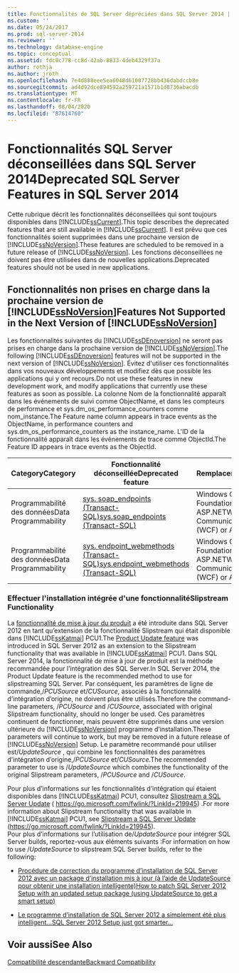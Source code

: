 ```yaml
---
title: Fonctionnalités de SQL Server dépréciées dans SQL Server 2014 | Microsoft Docs
ms.custom: ''
ms.date: 05/24/2017
ms.prod: sql-server-2014
ms.reviewer: ''
ms.technology: database-engine
ms.topic: conceptual
ms.assetid: fdc0c778-cc8d-42ab-8833-4deb4329f37a
author: rothja
ms.author: jroth
ms.openlocfilehash: 7e4d888eee5ea6048d61007728bb436dabdccb8e
ms.sourcegitcommit: ad4d92dce894592a259721a1571b1d8736abacdb
ms.translationtype: MT
ms.contentlocale: fr-FR
ms.lasthandoff: 08/04/2020
ms.locfileid: "87614760"
---
```

# <a name="deprecated-sql-server-features-in-sql-server-2014"></a><span data-ttu-id="b8d04-102">Fonctionnalités SQL Server déconseillées dans SQL Server 2014</span><span class="sxs-lookup"><span data-stu-id="b8d04-102">Deprecated SQL Server Features in SQL Server 2014</span></span>
  <span data-ttu-id="b8d04-103">Cette rubrique décrit les fonctionnalités déconseillées qui sont toujours disponibles dans [!INCLUDE[ssCurrent](../includes/sscurrent-md.md)].</span><span class="sxs-lookup"><span data-stu-id="b8d04-103">This topic describes the deprecated features that are still available in [!INCLUDE[ssCurrent](../includes/sscurrent-md.md)].</span></span> <span data-ttu-id="b8d04-104">Il est prévu que ces fonctionnalités soient supprimées dans une prochaine version de [!INCLUDE[ssNoVersion](../includes/ssnoversion-md.md)].</span><span class="sxs-lookup"><span data-stu-id="b8d04-104">These features are scheduled to be removed in a future release of [!INCLUDE[ssNoVersion](../includes/ssnoversion-md.md)].</span></span> <span data-ttu-id="b8d04-105">Les fonctions déconseillées ne doivent pas être utilisées dans de nouvelles applications.</span><span class="sxs-lookup"><span data-stu-id="b8d04-105">Deprecated features should not be used in new applications.</span></span>  
  
## <a name="features-not-supported-in-the-next-version-of-ssnoversion"></a><span data-ttu-id="b8d04-106">Fonctionnalités non prises en charge dans la prochaine version de [!INCLUDE[ssNoVersion](../includes/ssnoversion-md.md)]</span><span class="sxs-lookup"><span data-stu-id="b8d04-106">Features Not Supported in the Next Version of [!INCLUDE[ssNoVersion](../includes/ssnoversion-md.md)]</span></span>  
 <span data-ttu-id="b8d04-107">Les fonctionnalités suivantes du [!INCLUDE[ssDEnoversion](../includes/ssdenoversion-md.md)] ne seront pas prises en charge dans la prochaine version de [!INCLUDE[ssNoVersion](../includes/ssnoversion-md.md)].</span><span class="sxs-lookup"><span data-stu-id="b8d04-107">The following [!INCLUDE[ssDEnoversion](../includes/ssdenoversion-md.md)] features will not be supported in the next version of [!INCLUDE[ssNoVersion](../includes/ssnoversion-md.md)].</span></span> <span data-ttu-id="b8d04-108">Évitez d'utiliser ces fonctionnalités dans vos nouveaux développements et modifiez dès que possible les applications qui y ont recours.</span><span class="sxs-lookup"><span data-stu-id="b8d04-108">Do not use these features in new development work, and modify applications that currently use these features as soon as possible.</span></span> <span data-ttu-id="b8d04-109">La colonne Nom de la fonctionnalité apparaît dans les événements de suivi comme ObjectName, et dans les compteurs de performance et sys.dm_os_performance_counters comme nom_instance.</span><span class="sxs-lookup"><span data-stu-id="b8d04-109">The Feature name column appears in trace events as the ObjectName, in performance counters and sys.dm_os_performance_counters as the instance_name.</span></span> <span data-ttu-id="b8d04-110">L'ID de la fonctionnalité apparaît dans les événements de trace comme ObjectId.</span><span class="sxs-lookup"><span data-stu-id="b8d04-110">The Feature ID appears in trace events as the ObjectId.</span></span>  
  
|<span data-ttu-id="b8d04-111">Category</span><span class="sxs-lookup"><span data-stu-id="b8d04-111">Category</span></span>|<span data-ttu-id="b8d04-112">Fonctionnalité déconseillée</span><span class="sxs-lookup"><span data-stu-id="b8d04-112">Deprecated feature</span></span>|<span data-ttu-id="b8d04-113">Remplacement</span><span class="sxs-lookup"><span data-stu-id="b8d04-113">Replacement</span></span>|<span data-ttu-id="b8d04-114">Nom de la fonctionnalité</span><span class="sxs-lookup"><span data-stu-id="b8d04-114">Feature name</span></span>|<span data-ttu-id="b8d04-115">ID de la fonctionnalité</span><span class="sxs-lookup"><span data-stu-id="b8d04-115">Feature ID</span></span>|  
|--------------|------------------------|-----------------|------------------|----------------|  
|<span data-ttu-id="b8d04-116">Programmabilité des données</span><span class="sxs-lookup"><span data-stu-id="b8d04-116">Data Programmability</span></span>|[<span data-ttu-id="b8d04-117">sys. soap_endpoints &#40;Transact-SQL&#41;</span><span class="sxs-lookup"><span data-stu-id="b8d04-117">sys.soap_endpoints &#40;Transact-SQL&#41;</span></span>](/sql/relational-databases/system-catalog-views/sys-soap-endpoints-transact-sql)|<span data-ttu-id="b8d04-118">Windows Communications Foundation (WCF) ou ASP.NET</span><span class="sxs-lookup"><span data-stu-id="b8d04-118">Windows Communications Foundation (WCF) or ASP.NET</span></span>|<span data-ttu-id="b8d04-119">Services Web XML natifs</span><span class="sxs-lookup"><span data-stu-id="b8d04-119">Native XML Web Services</span></span>|<span data-ttu-id="b8d04-120">22</span><span class="sxs-lookup"><span data-stu-id="b8d04-120">22</span></span>|  
|<span data-ttu-id="b8d04-121">Programmabilité des données</span><span class="sxs-lookup"><span data-stu-id="b8d04-121">Data Programmability</span></span>|[<span data-ttu-id="b8d04-122">sys. endpoint_webmethods &#40;Transact-SQL&#41;</span><span class="sxs-lookup"><span data-stu-id="b8d04-122">sys.endpoint_webmethods &#40;Transact-SQL&#41;</span></span>](/sql/relational-databases/system-catalog-views/sys-endpoint-webmethods-transact-sql)|<span data-ttu-id="b8d04-123">Windows Communications Foundation (WCF) ou ASP.NET</span><span class="sxs-lookup"><span data-stu-id="b8d04-123">Windows Communications Foundation (WCF) or ASP.NET</span></span>|<span data-ttu-id="b8d04-124">Services Web XML natifs</span><span class="sxs-lookup"><span data-stu-id="b8d04-124">Native XML Web Services</span></span>|<span data-ttu-id="b8d04-125">23</span><span class="sxs-lookup"><span data-stu-id="b8d04-125">23</span></span>|  
  
### <a name="slipstream-functionality"></a><span data-ttu-id="b8d04-126">Effectuer l'installation intégrée d'une fonctionnalité</span><span class="sxs-lookup"><span data-stu-id="b8d04-126">Slipstream Functionality</span></span>  
 <span data-ttu-id="b8d04-127">La [fonctionnalité de mise à jour du produit](/previous-versions/sql/sql-server-2012/hh231670(v=sql.110)?redirectedfrom=MSDN) a été introduite dans SQL Server 2012 en tant qu’extension de la fonctionnalité Slipstream qui était disponible dans [!INCLUDE[ssKatmai](../includes/sskatmai-md.md)] PCU1.</span><span class="sxs-lookup"><span data-stu-id="b8d04-127">The [Product Update feature](/previous-versions/sql/sql-server-2012/hh231670(v=sql.110)?redirectedfrom=MSDN) was introduced in SQL Server 2012 as an extension to the  Slipstream functionality that was available in [!INCLUDE[ssKatmai](../includes/sskatmai-md.md)] PCU1.</span></span> <span data-ttu-id="b8d04-128">Dans SQL Server 2014, la fonctionnalité de mise à jour de produit est la méthode recommandée pour l’intégration des SQL Server.</span><span class="sxs-lookup"><span data-stu-id="b8d04-128">In SQL Server 2014, the Product Update feature is the recommended method to use for slipstreaming SQL Server.</span></span> <span data-ttu-id="b8d04-129">Par conséquent, les paramètres de ligne de commande,/*PCUSource* et/*CUSource*, associés à la fonctionnalité d’intégration d’origine, ne doivent plus être utilisés.</span><span class="sxs-lookup"><span data-stu-id="b8d04-129">Therefore the command-line parameters, /*PCUSource* and /*CUSource*, associated with original Slipstream functionality, should no longer be used.</span></span> <span data-ttu-id="b8d04-130">Ces paramètres continuent de fonctionner, mais peuvent être supprimés dans une version ultérieure du [!INCLUDE[ssNoVersion](../includes/ssnoversion-md.md)] programme d’installation.</span><span class="sxs-lookup"><span data-stu-id="b8d04-130">These parameters will continue to work, but may be removed in a future release of [!INCLUDE[ssNoVersion](../includes/ssnoversion-md.md)] Setup.</span></span> <span data-ttu-id="b8d04-131">Le paramètre recommandé pour utiliser est/*UpdateSource* , qui combine les fonctionnalités des paramètres d’intégration d’origine,/*PCUSource* et/*CUSource*.</span><span class="sxs-lookup"><span data-stu-id="b8d04-131">The recommended parameter to use is /*UpdateSource* which combines the functionality of the original Slipstream parameters, /*PCUSource* and /*CUSource*.</span></span>  
  
 <span data-ttu-id="b8d04-132">Pour plus d’informations sur les fonctionnalités d’intégration qui étaient disponibles dans [!INCLUDE[ssKatmai](../includes/sskatmai-md.md)] PCU1, consultez [Slipstream a SQL Server Update](https://go.microsoft.com/fwlink/?LinkId=219945) ( https://go.microsoft.com/fwlink/?LinkId=219945) .</span><span class="sxs-lookup"><span data-stu-id="b8d04-132">For more information about Slipstream functionality that was available in [!INCLUDE[ssKatmai](../includes/sskatmai-md.md)] PCU1, see [Slipstream a SQL Server Update](https://go.microsoft.com/fwlink/?LinkId=219945) (https://go.microsoft.com/fwlink/?LinkId=219945).</span></span>  
 <span data-ttu-id="b8d04-133">Pour plus d’informations sur l’utilisation de/*UpdateSource* pour intégrer SQL Server builds, reportez-vous aux éléments suivants :</span><span class="sxs-lookup"><span data-stu-id="b8d04-133">For information on how to use /*UpdateSource* to slipstream SQL Server builds, refer to the following:</span></span>
 
 - [<span data-ttu-id="b8d04-134">Procédure de correction du programme d’installation de SQL Server 2012 avec un package d’installation mis à jour (à l’aide de UpdateSource pour obtenir une installation intelligente)</span><span class="sxs-lookup"><span data-stu-id="b8d04-134">How to patch SQL Server 2012 Setup with an updated setup package (using UpdateSource to get a smart setup)</span></span>](https://blogs.msdn.microsoft.com/jason_howell/2012/08/28/how-to-patch-sql-server-2012-setup-with-an-updated-setup-package-using-updatesource-to-get-a-smart-setup/)
 
 - [<span data-ttu-id="b8d04-135">Le programme d’installation de SQL Server 2012 a simplement été plus intelligent...</span><span class="sxs-lookup"><span data-stu-id="b8d04-135">SQL Server 2012 Setup just got smarter… </span></span>](https://techcommunity.microsoft.com/t5/SQL-Server-Support/SQL-Server-2012-Setup-just-got-smarter-8230/ba-p/317440)
 
## <a name="see-also"></a><span data-ttu-id="b8d04-136">Voir aussi</span><span class="sxs-lookup"><span data-stu-id="b8d04-136">See Also</span></span>  
 [<span data-ttu-id="b8d04-137">Compatibilité descendante</span><span class="sxs-lookup"><span data-stu-id="b8d04-137">Backward Compatibility</span></span>](../../2014/getting-started/backward-compatibility.md)  
  
  
